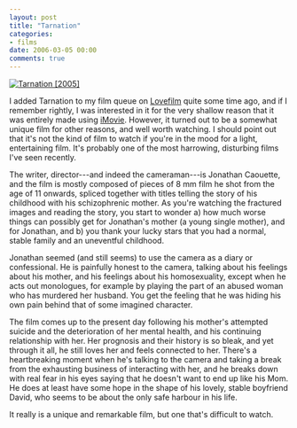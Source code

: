 ```yaml
---
layout: post
title: "Tarnation"
categories:
- films
date: 2006-03-05 00:00
comments: true
---
```


<p class="img-shadow"><a href="http://www.amazon.co.uk/exec/obidos/ASIN/B0007Y8ABK/butshesagirl-21/" title="Click to view item at Amazon"><img src="http://images-eu.amazon.com/images/P/B0007Y8ABK.02.MZZZZZZZ.jpg" alt="Tarnation [2005]" /></a></p>

<p>I added Tarnation to my film queue on <a href="http://www.lovefilm.com/">Lovefilm</a> quite some time ago, and if I remember rightly, I was interested in it for the very shallow reason that it was entirely made using <a href="http://www.apple.com/ilife/imovie/">iMovie</a>. However, it turned out to be a somewhat unique film for other reasons, and well worth watching. I should point out that it's not the kind of film to watch if you're in the mood for a light, entertaining film. It's probably one of the most harrowing, disturbing films I've seen recently.</p>


<p>The writer, director---and indeed the cameraman---is Jonathan Caouette, and the film is mostly composed of pieces of 8 mm film he shot from the age of 11 onwards, spliced together with titles telling the story of his childhood with his schizophrenic mother. As you're watching the fractured images and reading the story, you start to wonder a) how much worse things can possibly get for Jonathan's mother (a young single mother), and for Jonathan, and b) you thank your lucky stars that you had a normal, stable family and an uneventful childhood.</p>

<p>Jonathan seemed (and still seems) to use the camera as a diary or confessional. He is painfully honest to the camera, talking about his feelings about his mother, and his feelings about his homosexuality, except when he acts out monologues, for example by playing the part of an abused woman who has murdered her husband. You get the feeling that he was hiding his own pain behind that of some imagined character.</p>

<p>The film comes up to the present day following his mother's attempted suicide and the deterioration of her mental health, and his continuing relationship with her. Her prognosis and their history is so bleak, and yet through it all, he still loves her and feels connected to her. There's a heartbreaking moment when he's talking to the camera and taking a break from the exhausting business of interacting with her, and he breaks down with real fear in his eyes saying that he doesn't want to end up like his Mom. He does at least have some hope in the shape of his lovely, stable boyfriend David, who seems to be about the only safe harbour in his life.</p>

<p>It really is a unique and remarkable film, but one that's difficult to watch.</p>

